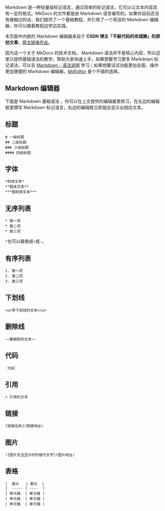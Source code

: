 Markdown 是一种轻量级标记语言，通过简单的标记语法，它可以让文本内容具有一定的格式。MkDocs 的文件都是由 Markdown 语言编写的，如果你目前还没有接触过的话，我们提供了一个基础教程，并引用了一个简洁的 Markdown 编辑器，你可以跟着教程边学边实践。

本页面中内嵌的 Markdown 编辑器来自于 **CSDN 博主「不敲代码的攻城狮」的原创文章**，[原文链接在此](https://blog.csdn.net/qq_34845394/article/details/85130234)。

因为这一个关于 MkDocs 的技术文档， Markdown 语法并不是核心内容，所以这里只提供基础语法的教学，帮助大家快速上手。如果想要学习更多 Markdown 标记语法，可以去 [Markdown - 语法说明](http://www.markdown.cn/) 学习；如果想要试试功能更加全面、操作更加便捷的 Markdown 编辑器，[MdEditor](https://www.mdeditor.com/) 是个不错的选择。

## Markdown 编辑器



下面是 Markdown 基础语法 ，你可以在上文提供的编辑器里练习，在左边的编辑框里撰写 Markdown 标记语言，右边的编辑框立即就会显示出相应文本。
## 标题
```
# 一级标题
## 二级标题
### 三级标题
#### 四级标题
```
## 字体
```
*斜体文本*
**粗体文本**
***粗斜体文本***
```
## 无序列表
```
* 第一项
* 第二项
* 第三项
```
`*`也可以替换成`+`或`-`。

## 有序列表
```
1. 第一项
2. 第二项
3. 第三项
```

## 下划线
```
<u>带下划线的文本</u>
```

## 删除线
```
~~要删除的文本~~
```

## 代码
```
`代码`
```

## 引用
```
> 引用的文本
```

## 链接
```
[链接名称](链接地址)
```

## 图片
```
![图片无法显示时的替代文字](图片地址)
```

## 表格
```
|  表头   | 表头  |
|  ----- | ----  |
| 单元格  | 单元格 |
| 单元格  | 单元格 |
| 单元格  | 单元格 |

```